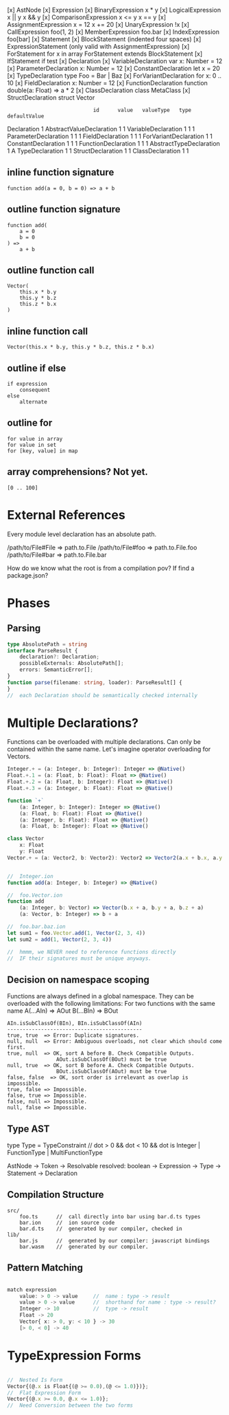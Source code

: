
[x]   AstNode
[x]       Expression
[x]           BinaryExpression            x * y
[x]               LogicalExpression       x || y      x && y
[x]               ComparisonExpression    x <= y      x == y
[x]               AssignmentExpression    x = 12      x += 20
[x]           UnaryExpression             !x
[x]           CallExpression              foo(1, 2)
[x]           MemberExpression            foo.bar
[x]           IndexExpression             foo[bar]
[x]       Statement
[x]           BlockStatement              (indented four spaces)
[x]           ExpressionStatement         (only valid with AssignmentExpression)
[x]           ForStatement                for x in array ForStatement extends BlockStatement
[x]           IfStatement                 if test
[x]           Declaration
[x]               VariableDeclaration     var x: Number = 12
[x]               ParameterDeclaration    x: Number = 12
[x]               ConstantDeclaration     let x = 20
[x]               TypeDeclaration         type Foo = Bar | Baz
[x]               ForVariantDeclaration   for x: 0 .. 10
[x]               FieldDeclaration        x: Number = 12
[x]               FunctionDeclaration     function double(a: Float) => a * 2
[x]               ClassDeclaration        class MetaClass
[x]               StructDeclaration       struct Vector

                                id      value   valueType   type    defaultValue
Declaration                     1
  AbstractValueDeclaration      1               1
     VariableDeclaration        1               1                   1
        ParameterDeclaration    1               1                   1
        FieldDeclaration        1               1                   1
     ForVariantDeclaration      1               1
     ConstantDeclaration        1       1       1
     FunctionDeclaration        1       1       1
  AbstractTypeDeclaration       1                           A
    TypeDeclaration             1                           1
    StructDeclaration           1                           1
      ClassDeclaration          1                           1

## inline function signature

    function add(a = 0, b = 0) => a + b

## outline function signature

    function add(
        a = 0
        b = 0
    ) =>
        a + b

## outline function call

    Vector(
        this.x * b.y
        this.y * b.z
        this.z * b.x
    )

## inline function call

    Vector(this.x * b.y, this.y * b.z, this.z * b.x)

## outline if else

    if expression
        consequent
    else
        alternate

## outline for

    for value in array
    for value in set
    for [key, value] in map

## array comprehensions? Not yet.

    [0 .. 100]

# External References

Every module level declaration has an absolute path.

/path/to/File#File  => path.to.File
/path/to/File#foo   => path.to.File.foo
/path/to/File#bar   => path.to.File.bar

How do we know what the root is from a compilation pov? If find a package.json?

# Phases

## Parsing

```typescript
type AbsolutePath = string
interface ParseResult {
    declaration?: Declaration;
    possibleExternals: AbsolutePath[];
    errors: SemanticError[];
}
function parse(filename: string, loader): ParseResult[] {
}
//  each Declaration should be semantically checked internally
```

# Multiple Declarations?

Functions can be overloaded with multiple declarations.
Can only be contained within the same name.
Let's imagine operator overloading for Vectors.

```typescript
Integer.+ = (a: Integer, b: Integer): Integer => @Native()
Float.+.1 = (a: Float, b: Float): Float => @Native()
Float.+.2 = (a: Float, b: Integer): Float => @Native()
Float.+.3 = (a: Integer, b: Float): Float => @Native()

function `+`
    (a: Integer, b: Integer): Integer => @Native()
    (a: Float, b: Float): Float => @Native()
    (a: Integer, b: Float): Float => @Native()
    (a: Float, b: Integer): Float => @Native()

class Vector
    x: Float
    y: Float
Vector.+ = (a: Vector2, b: Vector2): Vector2 => Vector2(a.x + b.x, a.y + b.y)

```

```typescript

//  Integer.ion
function add(a: Integer, b: Integer) => @Native()

//  foo.Vector.ion
function add
    (a: Integer, b: Vector) => Vector(b.x + a, b.y + a, b.z + a)
    (a: Vector, b: Integer) => b + a

//  foo.bar.baz.ion
let sum1 = foo.Vector.add(1, Vector(2, 3, 4))
let sum2 = add(1, Vector(2, 3, 4))

//  hmmm, we NEVER need to reference functions directly
//  IF their signatures must be unique anyways.

```

## Decision on namespace scoping

Functions are always defined in a global namespace.
They can be overloaded with the following limitations:
For two functions with the same name
    A(...AIn) => AOut
    B(...BIn) => BOut

    AIn.isSubClassOf(BIn), BIn.isSubClassOf(AIn)
    --------------------------------------------
    true, true  => Error: Duplicate signatures.
    null, null  => Error: Ambiguous overloads, not clear which should come first.
    true, null  => OK, sort A before B. Check Compatible Outputs.
                    AOut.isSubClassOf(BOut) must be true
    null, true  => OK, sort B before A. Check Compatible Outputs.
                    BOut.isSubClassOf(AOut) must be true
    false, false  => OK, sort order is irrelevant as overlap is impossible.
    true, false => Impossible.
    false, true => Impossible.
    false, null => Impossible.
    null, false => Impossible.

## Type AST

type Type = TypeConstraint // dot > 0 && dot < 10 && dot is Integer
          | FunctionType
          | MultiFunctionType

AstNode
    -> Token
    -> Resolvable
        resolved: boolean
        -> Expression
        -> Type
        -> Statement
            -> Declaration

## Compilation Structure

    src/
        foo.ts      //  call directly into bar using bar.d.ts types
        bar.ion     //  ion source code
        bar.d.ts    //  generated by our compiler, checked in
    lib/
        bar.js      //  generated by our compiler: javascript bindings 
        bar.wasm    //  generated by our compiler.

## Pattern Matching

```typescript

match expression
    value: > 0 -> value     //  name : type -> result
    value > 0 -> value      //  shorthand for name : type -> result?
    Integer -> 10           //  type -> result
    Float -> 20
    Vector{ x: > 0, y: < 10 } -> 30
    [> 0, < 0] -> 40

```

# TypeExpression Forms

```typescript

//  Nested Is Form
Vector{(@.x is Float{(@ >= 0.0),(@ <= 1.0)})};
//  Flat Expression Form
Vector{(@.x >= 0.0, @.x <= 1.0)};
//  Need Conversion between the two forms

```

